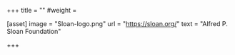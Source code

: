 +++
title = ""
#weight = 

[asset]
    image = "Sloan-logo.png"
    url = "https://sloan.org/"
    text = "Alfred P. Sloan Foundation"

+++
